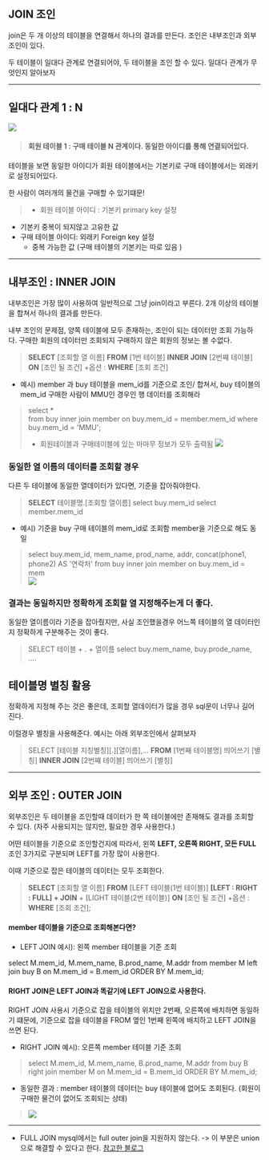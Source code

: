 ## JOIN 조인
join은 두 개 이상의 테이블을 연결해서 하나의 결과를 만든다. 조인은 내부조인과 외부조인이 있다.
 
 
두 테이블이 일대다 관계로 연결되어야, 두 테이블을 조인 할 수 있다. 일대다 관계가 무엇인지 알아보자

---

## 일대다 관계 1 : N

![](https://velog.velcdn.com/images/estell/post/1ab6f294-8b45-4b60-ac69-71c6bd6c6ffd/%E1%84%89%E1%85%B3%E1%84%8F%E1%85%B3%E1%84%85%E1%85%B5%E1%86%AB%E1%84%89%E1%85%A3%E1%86%BA%202022-01-22%20%E1%84%8B%E1%85%A9%E1%84%92%E1%85%AE%206.14.01.png)

>#### 회원 테이블 1 : 구매 테이블 N 관계이다. 동일한 아이디를 통해 연결되어있다. 

테이블을 보면 동일한 아이디가 회원 테이블에서는 기본키로 구매 테이블에서는 외래키로 설정되어있다.

한 사람이 여러개의 물건을 구매할 수 있기떄문!

>- 회원 테이블 아이디 : 기본키 primary key 설정
  - 기본키 중복이 되지않고 고유한 값
- 구매 테이블 아이디: 외래키 Foreign key 설정
  - 중복 가능한 값
(구매 테이블의 기본키는 따로 있음 )


---


## 내부조인 : INNER JOIN 


내부조인은 가장 많이 사용하여 일반적으로 그냥 join이라고 부른다. 2개 이상의 테이블을 합쳐서 하나의 결과를 만든다. 

내부 조인의 문제점, 양쪽 테이블에 모두 존재하는, 조인이 되는 데이터만 조회 가능하다. 구매한 회원의 데이터만 조회되지 구매하지 않은 회원의 정보는 볼 수없다. 

> **SELECT** [조회할 열 이름]
**FROM** [1번 테이블]
**INNER JOIN** [2번쨰 테이블]
**ON** [조인 될 조건]
+옵션 : **WHERE** [조회 조건]


- 예시) member 과 buy 테이블을 mem_id를 기준으로 조인/ 합쳐서, buy 테이블의 mem_id 구매한 사람이 MMU인 경우인 행 데이터를 조회해라 
> select *  
from buy
inner join member
on buy.mem_id = member.mem_id
where buy.mem_id = 'MMU';
> - 회원테이블과 구매테이블에 있는 마마무 정보가 모두 출력됨
![](https://velog.velcdn.com/images/estell/post/88bbd250-411a-4fc4-a45a-daf76f62008a/image.png)

### 동일한 열 이름의 데이터를 조회할 경우 
다른 두 테이블에 동일한 열데이터가 있다면, 기준을 잡아줘야한다.

> **SELECT** 테이블명.[조회할 열이름]
select buy.mem_id 
select member.mem_id

- 예시)  기준을 buy 구매 테이블의 mem_id로 조회함 member을 기준으로 해도 동일
> select buy.mem_id, mem_name, prod_name, addr, concat(phone1, phone2) AS '연락처'
from buy
inner join member
on buy.mem_id = mem  
![](https://velog.velcdn.com/images/estell/post/302630d5-b02c-47f3-a64c-744b52b9cf68/image.png)


### 결과는 동일하지만 정확하게 조회할 열 지정해주는게 더 좋다.
동일한 열이름이라 기준을 잡아줬지만, 
사실 조인했을경우 어느쪽 테이블의 열 데이터인지 정확하게 구분해주는 것이 좋다.

>SELECT 테이블 + . + 열이름
select buy.mem_name, buy.prode_name, ....


## 테이블명 별칭 활용 
정확하게 지정해 주는 것은 좋은데, 조회할 열데이터가 많을 경우 sql문이 너무나 길어진다.

이럴경우 별칭을 사용해준다. 예시는 아래 외부조인에서 살펴보자

>SELECT [테이블 지칭별칭][.][열이름],...
**FROM** [1번째 테이블명] 띄어쓰기 [별칭]
**INNER JOIN** [2번쨰 테이블] 띄어쓰기 [별칭]


---

## 외부 조인 : OUTER JOIN
외부조인은 두 테이블을 조인할때 데이터가 한 쪽 테이블에만 존재해도 결과를 조회할 수 있다. 
(자주 사용되지는 않지만, 필요한 경우 사용한다.)

어떤 테이블을 기준으로 조인할건지에 따라서, 왼쪽 **LEFT, 오른쪽 RIGHT, 모든 FULL** 조인 3가지로 구분되며 LEFT를 가장 많이 사용한다. 

이때 기준으로 잡은 테이블의 데이터는 모두 조회한다.
 

> **SELECT** [조회할 열 이름]
**FROM** [LEFT 테이블(1번 테이블)]
**[LEFT : RIGHT : FULL] + JOIN** + [LIGHT 테이블(2번 테이블)]
**ON** [조인 될 조건]
+옵션 : **WHERE** [조회 조건];

#### member 테이블을 기준으로 조회해본다면?

- LEFT JOIN 예시): 왼쪽 member 테이블을 기준 조회
> 
select M.mem_id, M.mem_name, B.prod_name, M.addr
from member M
left join buy B
on M.mem_id = B.mem_id
ORDER BY M.mem_id;


#### RIGHT JOIN은 LEFT JOIN과 똑같기에 LEFT JOIN으로 사용한다.
RIGHT JOIN 사용시 기준으로 잡을 테이블의 위치만 2번째, 오른쪽에 배치하면 동일하기 떄문에, 
기준으로 잡을 테이블을 FROM 옆인 1번째 왼쪽에 배치하고 LEFT JOIN을 쓰면 된다.

- RIGHT JOIN 예시): 오른쪽 member 테이블 기준 조회
>select M.mem_id, M.mem_name, B.prod_name, M.addr
from buy B
right join member M
on M.mem_id = B.mem_id
ORDER BY M.mem_id;

- 동일한 결과 : member 테이블의 데이터는 buy 테이블에 없어도 조회된다. (회원이 구매한 물건이 없어도 조회되는 상태)
> ![](https://velog.velcdn.com/images/estell/post/cc988f70-3542-46bf-a486-5bf1f7250928/image.png)


---


* FULL JOIN mysql에서는 full outer join을 지원하지 않는다.
-> 이 부분은 union으로 해결할 수 있다고 한다. [참고한 블로그](https://wkdgusdn3.tistory.com/entry/mysql%EC%97%90%EC%84%9C-full-outer-join-%EC%82%AC%EC%9A%A9%ED%95%98%EA%B8%B0)
